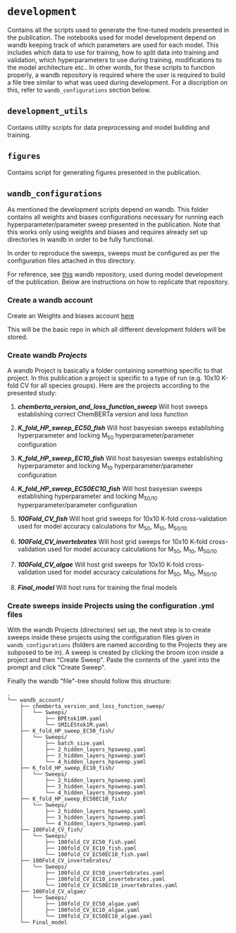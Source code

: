 # `development`

Contains all the scripts used to generate the fine-tuned models presented in the publication. The notebooks used for model development depend on wandb keeping track of which parameters are used for each model. This includes which data to use for training, how to split data into training and validation, which hyperparameters to use during training, modifications to the model architecture etc.. In other words, for these scripts to function properly, a wandb repository is required where the user is required to build a file tree similar to what was used during development. For a discription on this, refer to `wandb_configurations` section below.

## `development_utils`
Contains utility scripts for data preprocessing and model building and training.

## `figures`

Contains script for generating figures presented in the publication.

## `wandb_configurations`

As mentioned the development scripts depend on wandb. This folder contains all weights and biases configurations necessary for running each hyperparameter/parameter sweep presented in the publication. Note that this works only using weights and biases and requires already set up directories in wandb in order to be fully functional. 

In order to reproduce the sweeps, sweeps must be configured as per the configuration files attached in this directory.

For reference, see [this](https://wandb.ai/ecotoxformer) wandb repository, used during model development of the publication. Below are instructions on how to replicate that repository.

### Create a wandb account
Create an Weights and biases account [here](https://wandb.ai/)

This will be the basic repo in which all different development folders will be stored.

### Create wandb *Projects*
A wandb Project is basically a folder containing something specific to that project. In this publication a project is specific to a type of run (e.g. 10x10 K-fold CV for all species groups). Here are the projects according to the presented study:

1. ***chemberta_version_and_loss_function_sweep*** Will host sweeps establishing correct ChemBERTa version and loss function
2. ***K_fold_HP_sweep_EC50_fish*** Will host basyesian sweeps establishing hyperparameter and locking M<sub>50</sub> hyperparameter/parameter configuration
3. ***K_fold_HP_sweep_EC10_fish*** Will host basyesian sweeps establishing hyperparameter and locking M<sub>10</sub> hyperparameter/parameter configuration
4. ***K_fold_HP_sweep_EC50EC10_fish*** Will host basyesian sweeps establishing hyperparameter and locking M<sub>50/10</sub> hyperparameter/parameter configuration

5. ***100Fold_CV_fish*** Will host grid sweeps for 10x10 K-fold cross-validation used for model accuracy calculations for M<sub>50</sub>, M<sub>10</sub>, M<sub>50/10</sub>
6. ***100Fold_CV_invertebrates*** Will host grid sweeps for 10x10 K-fold cross-validation used for model accuracy calculations for M<sub>50</sub>, M<sub>10</sub>, M<sub>50/10</sub>
7. ***100Fold_CV_algae*** Will host grid sweeps for 10x10 K-fold cross-validation used for model accuracy calculations for M<sub>50</sub>, M<sub>10</sub>, M<sub>50/10</sub>

8. ***Final_model*** Will host runs for training the final models

### Create sweeps inside Projects using the configuration .yml files
With the wandb Projects (directories) set up, the next step is to create sweeps inside these projects using the configuration files given in `wandb_configurations` (folders are named according to the Projects they are subposed to be in). A sweep is created by clicking the broom icon inside a project and then "Create Sweep". Paste the contents of the .yaml into the prompt and click "Create Sweep".

Finally the wandb "file"-tree should follow this structure:

```
.
└── wandb_account/
    ├── chemberta_version_and_loss_function_sweep/
    │   └── Sweeps/
    │       ├── BPEtok10M.yaml
    │       └── SMILEStok1M.yaml
    ├── K_fold_HP_sweep_EC50_fish/
    │   └── Sweeps/
    │       ├── batch_size.yaml
    │       ├── 2_hidden_layers_hpsweep.yaml
    │       ├── 3_hidden_layers_hpsweep.yaml
    │       └── 4_hidden_layers_hpsweep.yaml
    ├── K_fold_HP_sweep_EC10_fish/
    │   └── Sweeps/
    │       ├── 2_hidden_layers_hpsweep.yaml
    │       ├── 3_hidden_layers_hpsweep.yaml
    │       └── 4_hidden_layers_hpsweep.yaml
    ├── K_fold_HP_sweep_EC50EC10_fish/
    │   └── Sweeps/
    │       ├── 2_hidden_layers_hpsweep.yaml
    │       ├── 3_hidden_layers_hpsweep.yaml
    │       └── 4_hidden_layers_hpsweep.yaml
    ├── 100Fold_CV_fish/
    │   └── Sweeps/
    │       ├── 100fold_CV_EC50_fish.yaml
    │       ├── 100fold_CV_EC10_fish.yaml
    │       └── 100fold_CV_EC50EC10_fish.yaml
    ├── 100Fold_CV_invertebrates/
    │   └── Sweeps/
    │       ├── 100fold_CV_EC50_invertebrates.yaml
    │       ├── 100fold_CV_EC10_invertebrates.yaml
    │       └── 100fold_CV_EC50EC10_invertebrates.yaml
    ├── 100Fold_CV_algae/
    │   └── Sweeps/
    │       ├── 100fold_CV_EC50_algae.yaml
    │       ├── 100fold_CV_EC10_algae.yaml
    │       └── 100fold_CV_EC50EC10_algae.yaml
    └── Final_model
```